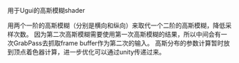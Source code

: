 用于Ugui的高斯模糊shader

用两个一阶的高斯模糊（分别是横向和纵向）来取代一个二阶的高斯模糊，降低采样次数。
因为第二次高斯模糊需要使用第一次高斯模糊的结果，所以中间会有一次GrabPass去抓取frame buffer作为第二次的输入。
高斯分布的参数计算暂时放到顶点着色器计算，进一步优化可以通过unity传递过来。
